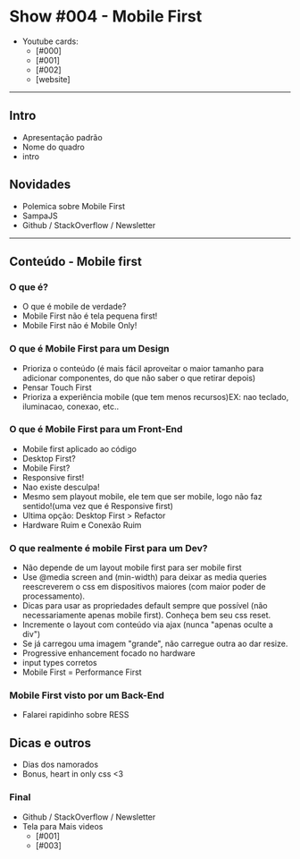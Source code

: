 # Show #004 - Mobile First

- Youtube cards:
  - [#000]
  - [#001]
  - [#002]
  - [website]

<hr>

## Intro
- Apresentação padrão
- Nome do quadro
- intro

## Novidades
- Polemica sobre Mobile First
- SampaJS
- Github / StackOverflow / Newsletter

<hr>

## Conteúdo - Mobile first

### O que é?
- O que é mobile de verdade?
- Mobile First não é tela pequena first!
- Mobile First não é Mobile Only!

### O que é Mobile First para um Design
- Prioriza o conteúdo (é mais fácil aproveitar o maior tamanho para adicionar componentes, do que não saber o que retirar depois)
- Pensar Touch First
- Prioriza a experiência mobile (que tem menos recursos)EX: nao teclado, iluminacao, conexao, etc..

### O que é Mobile First para um Front-End
- Mobile first aplicado ao código
- Desktop First?
- Mobile First?
- Responsive first!
- Nao existe desculpa!
- Mesmo sem playout mobile, ele tem que ser mobile, logo não faz sentido!(uma vez que é Responsive first)
- Ultima opção: Desktop First > Refactor
- Hardware Ruim e Conexão Ruim

### O que realmente é mobile First para um Dev?
- Não depende de um layout mobile first para ser mobile first
- Use @media screen and (min-width) para deixar as media queries reescreverem o css em dispositivos maiores (com maior poder de processamento).
- Dicas para usar as propriedades default sempre que possível (não necessariamente apenas mobile first). Conheça bem seu css reset.
- Incremente o layout com conteúdo via ajax (nunca "apenas oculte a div")
- Se já carregou uma imagem "grande", não carregue outra ao dar resize.
- Progressive enhancement focado no hardware
- input types corretos
- Mobile First = Performance First

### Mobile First visto por um Back-End
- Falarei rapidinho sobre RESS

## Dicas e outros
- Dias dos namorados
- Bonus, heart in only css <3

### Final
- Github / StackOverflow / Newsletter
- Tela para Mais videos
  - [#001]
  - [#003]
